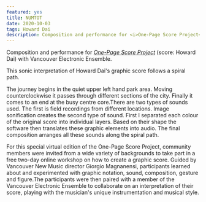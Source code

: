 ```yaml
---
featured: yes
title: NUMTOT
date: 2020-10-03
tags: Howard Dai
description: Composition and performance for <i>One-Page Score Project</i> with Vancouver Electronic Ensemble
---
```


<div class="pr v169">
<div class="ay yay" data-id="7sp56Llh9iI" data-skip="10" data-end="592"></div>
</div>

Composition and performance for <a target="_blank" href="https://newmusic.org/media/one-page-score-project-howard-dai-david-leith/"><i>One-Page Score Project</i></a> (score: Howard Dai) with Vancouver Electronic Ensemble.

This sonic interpretation of Howard Dai's graphic score follows a spiral path. 

<!-- more -->

The journey begins in the quiet upper left hand park area. Moving counterclockwise it passes through different sections of the city. Finally it comes to an end at the busy centre core.There are two types of sounds used. The first is field recordings from different locations. Image sonification creates the second type of sound. First I separated each colour of the original score into individual layers. Based on their shape the software then translates these graphic elements into audio. The final composition arranges all these sounds along the spiral path.

For this special virtual edition of the One-Page Score Project, community members were invited from a wide variety of backgrounds to take part in a free two-day online workshop on how to create a graphic score. Guided by Vancouver New Music director Giorgio Magnanensi, participants learned about and experimented with graphic notation, sound, composition, gesture and figure.The participants were then paired with a member of the Vancouver Electronic Ensemble to collaborate on an interpretation of their score, playing with the musician's unique instrumentation and musical style.

<br>
